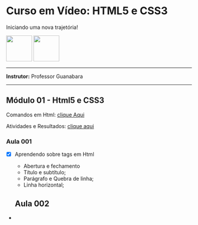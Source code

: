 
# Curso em Vídeo: HTML5 e CSS3


Iniciando uma nova trajetória!

<img src="https://cdn.jsdelivr.net/gh/devicons/devicon/icons/html5/html5-original-wordmark.svg" width="70" height="70"/>
<img src="https://cdn.jsdelivr.net/gh/devicons/devicon/icons/css3/css3-original-wordmark.svg" width="70" height="70"/>

<br>
<hr>

**Instrutor:** 
Professor Guanabara
<hr>

## Módulo 01 - Html5 e CSS3

Comandos em Html: [clique Aqui](https://github.com/PamelaRondina/step-by-step/blob/main/html/comandos_html.md)

Atividades e Resultados: [clique aqui](link)

### Aula 001 

- [x] Aprendendo sobre tags em Html
  * Abertura e fechamento
  * Título e subtítulo;
  * Parágrafo e Quebra de linha;
  * Linha horizontal;

  ## Aula 002

- 

